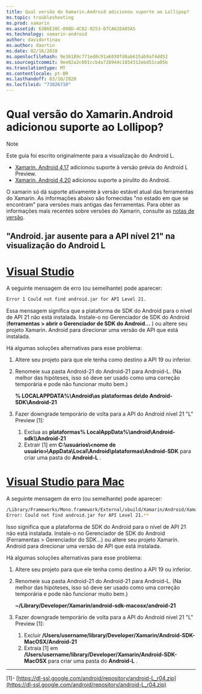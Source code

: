 ```yaml
---
title: Qual versão do Xamarin.Android adicionou suporte ao Lollipop?
ms.topic: troubleshooting
ms.prod: xamarin
ms.assetid: 63B6E10C-098D-4C82-9253-07CA62EA85A5
ms.technology: xamarin-android
author: davidortinau
ms.author: daortin
ms.date: 02/16/2018
ms.openlocfilehash: 9e36189c771ed0c91a6030fd0ab615ab9af4dd52
ms.sourcegitcommit: 9ee02a2c091ccb4a728944c1854312ebd51ca05b
ms.translationtype: MT
ms.contentlocale: pt-BR
ms.lasthandoff: 03/10/2020
ms.locfileid: "73026710"
---
```

# <a name="what-version-of-xamarinandroid-added-lollipop-support"></a>Qual versão do Xamarin.Android adicionou suporte ao Lollipop?

> [!NOTE]
> Este guia foi escrito originalmente para a visualização do Android L.

- [Xamarin. Android 4,17](https://github.com/xamarin/release-notes-archive/blob/master/release-notes/android/xamarin.android_4/xamarin.android_4.17/index.md) adicionou suporte à versão prévia do Android L Preview.
- [Xamarin. Android 4,20](https://github.com/xamarin/release-notes-archive/blob/master/release-notes/android/xamarin.android_4/xamarin.android_4.20/index.md) adicionou suporte a pirulito do Android.

O xamarin só dá suporte ativamente à versão estável atual das ferramentas do Xamarin. As informações abaixo são fornecidas "no estado em que se encontram" para versões mais antigas das ferramentas. Para obter as informações mais recentes sobre versões do Xamarin, consulte as [notas de versão](https://docs.microsoft.com/xamarin/whats-new/#product-release-notes).

## <a name="missing-androidjar-for-api-level-21-in-android-l-preview"></a>"Android. jar ausente para a API nível 21" na visualização do Android L

# <a name="visual-studio"></a>[Visual Studio](#tab/windows)

A seguinte mensagem de erro (ou semelhante) pode aparecer:

```cmd
Error 1 Could not find android.jar for API Level 21.
```

Essa mensagem significa que a plataforma de SDK do Android para o nível de API 21 não está instalada. Instale-o no Gerenciador de SDK do Android (**ferramentas > abrir o Gerenciador de SDK do Android...** ) ou altere seu projeto Xamarin. Android para direcionar uma versão de API que está instalada.

Há algumas soluções alternativas para esse problema:

1. Altere seu projeto para que ele tenha como destino a API 19 ou inferior.

2. Renomeie sua pasta Android-21 do Android-21 para Android-L. (Na melhor das hipóteses, isso só deve ser usado como uma correção temporária e pode não funcionar muito bem.)

   **% LOCALAPPDATA%\\Android\\as plataformas de\\do Android-SDK\\Android-21**

3. Fazer downgrade temporário de volta para a API do Android nível 21 "L" Preview [1]:

    1. Exclua as **plataformas% LocalAppData%\\android\\Android-sdk\\\\Android-21** 
    2. Extrair [1] em **C:\\usuários\\&lt;nome de usuário&gt;\\AppData\\Local\\Android\\plataformas\\Android-SDK** para criar uma pasta do **Android-L** .

# <a name="visual-studio-for-mac"></a>[Visual Studio para Mac](#tab/macos)

A seguinte mensagem de erro (ou semelhante) pode aparecer:

```bash
/Library/Frameworks/Mono.framework/External/xbuild/Xamarin/Android/Xamarin.Android.Common.targets: 
Error: Could not find android.jar for API Level 21.**
```

Isso significa que a plataforma de SDK do Android para o nível de API 21 não está instalada. Instale-o no Gerenciador de SDK do Android (Ferramentas > Gerenciador do SDK...) ou altere seu projeto Xamarin. Android para direcionar uma versão de API que está instalada.

Há algumas soluções alternativas para esse problema:

1. Altere seu projeto para que ele tenha como destino a API 19 ou inferior.

2. Renomeie sua pasta Android-21 do Android-21 para Android-L. (Na melhor das hipóteses, isso só deve ser usado como uma correção temporária e pode não funcionar muito bem.)

   **~/Library/Developer/Xamarin/android-sdk-macosx/android-21**

3. Fazer downgrade temporário de volta para a API do Android nível 21 "L" Preview [1]:

    1. Excluir **/Users/username/library/Developer/Xamarin/Android-SDK-MacOSX/Android-21**
    2. Extraia [1] em **/Users/username/library/Developer/Xamarin/Android-SDK-MacOSX** para criar uma pasta do **Android-L** .

-----

[1]- [https://dl-ssl.google.com/android/repository/android-L_r04.zip](https://dl-ssl.google.com/android/repository/android-L_r04.zip)
